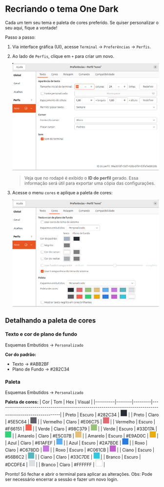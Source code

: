 # Recriando o tema One Dark

Cada um tem seu tema e paleta de cores preferido. Se quiser personalizar o seu aqui, fique a vontade!

Passo a passo:

1. Via interface gráfica (UI), acesse `Terminal` → `Preferências` → `Perfis`.

2. Ao lado de `Perfis`, clique em `+` para criar um novo.

   ![Terminal com novo perfil](img/terminal-profile-new.png)

   > Veja que no rodapé é exibido o **ID do perfil** gerado. Essa informação será útil para exportar uma cópia das configurações.

3. Acesse o menu `cores` e aplique a paleta de cores:

   ![Terminal com o tema inspirado no One Dark](img/terminal-profile-one-dark-colors.png)

## Detalhando a paleta de cores

### Texto e cor de plano de fundo

Esquemas Embutidos → `Personalizado`

**Cor do padrão:**

- Texto → #ABB2BF
- Plano de Fundo → #282C34

### Paleta

Esquemas Embutidos → `Personalizado`

**Paleta de cores:**
| Cor      | Tom    | Hex     | Visual                                                                                                      |
|----------|--------|---------|-------------------------------------------------------------------------------------------------------------|
| Preto    | Escuro | #282C34 | <span style="display:inline-block;width:20px;height:20px;background:#282C34;border:1px solid #CCC;"></span> |
| Preto    | Claro  | #5E5C64 | <span style="display:inline-block;width:20px;height:20px;background:#5E5C64;"></span>                       |
| Vermelho | Claro  | #E06C75 | <span style="display:inline-block;width:20px;height:20px;background:#E06C75;"></span>                       |
| Vermelho | Escuro | #F66151 | <span style="display:inline-block;width:20px;height:20px;background:#F66151;"></span>                       |
| Verde    | Claro  | #98C379 | <span style="display:inline-block;width:20px;height:20px;background:#98C379;"></span>                       |
| Verde    | Escuro | #33D17A | <span style="display:inline-block;width:20px;height:20px;background:#33D17A;"></span>                       |
| Amarelo  | Claro  | #E5C07B | <span style="display:inline-block;width:20px;height:20px;background:#E5C07B;"></span>                       |
| Amarelo  | Escuro | #E9AD0C | <span style="display:inline-block;width:20px;height:20px;background:#E9AD0C;"></span>                       |
| Azul     | Claro  | #61AFEF | <span style="display:inline-block;width:20px;height:20px;background:#61AFEF;"></span>                       |
| Azul     | Escuro | #2A7BDE | <span style="display:inline-block;width:20px;height:20px;background:#2A7BDE;"></span>                       |
| Roxo     | Claro  | #C678DD | <span style="display:inline-block;width:20px;height:20px;background:#C678DD;"></span>                       |
| Roxo     | Escuro | #C061CB | <span style="display:inline-block;width:20px;height:20px;background:#C061CB;"></span>                       |
| Ciano    | Escuro | #56B6C2 | <span style="display:inline-block;width:20px;height:20px;background:#56B6C2;"></span>                       |
| Ciano    | Claro  | #33C7DE | <span style="display:inline-block;width:20px;height:20px;background:#33C7DE;"></span>                       |
| Branco   | Escuro | #DCDFE4 | <span style="display:inline-block;width:20px;height:20px;background:#DCDFE4;"></span>                       |
| Branco   | Claro  | #FFFFFF | <span style="display:inline-block;width:20px;height:20px;background:#FFFFFF;border:1px solid #CCC;"></span> |

Pronto! Só fechar e abrir o terminal para aplicar as alterações. Obs: Pode ser necessário encerrar a sessão e fazer um novo login.